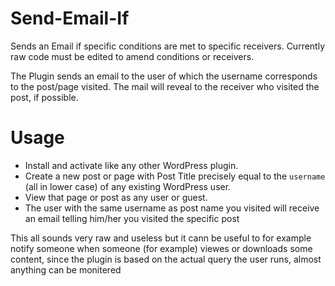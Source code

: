 # Send-Email-If
Sends an Email if specific conditions are met to specific receivers. Currently raw code must be edited to amend conditions or receivers.

The Plugin sends an email to the user of which the username corresponds to the post/page visited. The mail will reveal to the receiver who visited the post, if possible.


# Usage

- Install and activate like any other WordPress plugin.
- Create a new post or page with Post Title precisely equal to the `username` (all in lower case) of any existing WordPress user.
- View that page or post as any user or guest.
- The user with the same username as post name you visited will receive an email telling him/her you visited the specific post

This all sounds very raw and useless but it cann be useful to for example notify someone when someone (for example) viewes or downloads some content, since the plugin is based on the actual query the user runs, almost anything can be monitered 

